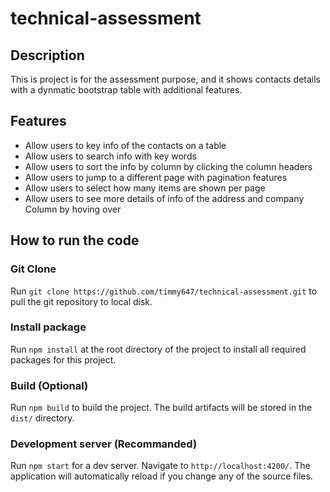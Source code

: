 # technical-assessment

## Description

This is project is for the assessment purpose, and it shows contacts details with a dynmatic bootstrap table with additional features.

## Features

- Allow users to key info of the contacts on a table
- Allow users to search info with key words
- Allow users to sort the info by column by clicking the column headers
- Allow users to jump to a different page with pagination features
- Allow users to select how many items are shown per page
- Allow users to see more details of info of the address and company Column by hoving over

## How to run the code

### Git Clone

Run `git clone https://github.com/timmy647/technical-assessment.git` to pull the git repository to local disk.

### Install package

Run `npm install` at the root directory of the project to install all required packages for this project.

### Build (Optional)

Run `npm build` to build the project. The build artifacts will be stored in the `dist/` directory.

### Development server (Recommanded)

Run `npm start` for a dev server. Navigate to `http://localhost:4200/`. The application will automatically reload if you change any of the source files.
